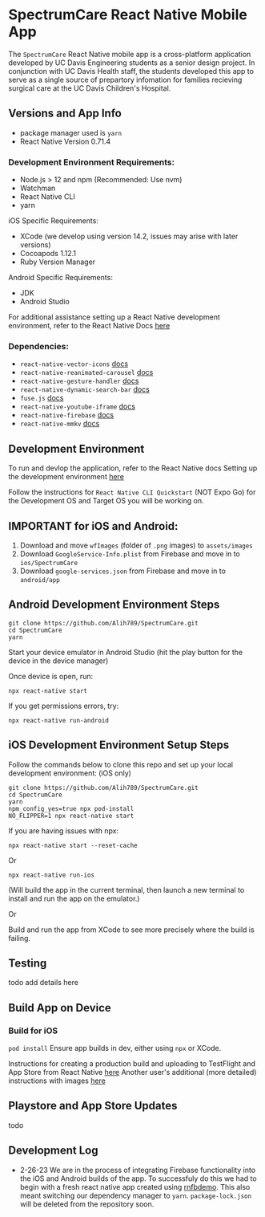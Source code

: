 
# SpectrumCare React Native Mobile App

The    `SpectrumCare` React Native mobile app is a cross-platform application developed by UC Davis Engineering students as a senior design project. In conjunction with UC Davis Health staff, the students developed this app to serve as a single source of prepartory infomation for families recieving surgical care at the UC Davis Children's Hospital.

## Versions and App Info
- package manager used is `yarn`
- React Native Version 0.71.4

### Development Environment Requirements:
- Node.js > 12 and npm (Recommended: Use nvm)
- Watchman
- React Native CLI
- yarn


iOS Specific Requirements:
- XCode (we develop using version 14.2, issues may arise with later versions)
- Cocoapods 1.12.1
- Ruby Version Manager

Android Specific Requirements:
- JDK
- Android Studio

For additional assistance setting up a React Native development environment, refer to the React Native Docs [here](https://reactnative.dev/docs/environment-setup)


### Dependencies:
- `react-native-vector-icons` [docs](https://github.com/oblador/react-native-vector-icons)
- `react-native-reanimated-carousel` [docs](https://github.com/dohooo/react-native-reanimated-carousel)
- `react-native-gesture-handler` [docs](https://docs.swmansion.com/react-native-gesture-handler/docs/)
- `react-native-dynamic-search-bar` [docs](https://github.com/WrathChaos/react-native-dynamic-search-bar)
- `fuse.js` [docs](https://fusejs.io/getting-started/installation.html)
- `react-native-youtube-iframe` [docs](https://github.com/LonelyCpp/react-native-youtube-iframe)
- `react-native-firebase` [docs](https://rnfirebase.io/)
- `react-native-mmkv` [docs](https://github.com/mrousavy/react-native-mmkv)


## Development Environment
To run and devlop the application, refer to the React Native docs Setting up the development environment [here](https://reactnative.dev/docs/environment-setup)

Follow the instructions for `React Native CLI Quickstart` (NOT Expo Go) for the Development OS and Target OS you will be working on.

## IMPORTANT for iOS and Android:
1. Download and move `wfImages` (folder of `.png` images) to `assets/images`
2. Download `GoogleService-Info.plist` from Firebase and move in to `ios/SpectrumCare`
3. Download `google-services.json` from Firebase and move in to `android/app`

## Android Development Environment Steps
```
git clone https://github.com/Alih789/SpectrumCare.git
cd SpectrumCare
yarn
```

Start your device emulator in Android Studio (hit the play button for the device in the device manager)

Once device is open, run:
```
npx react-native start
```

If you get permissions errors, try:
```
npx react-native run-android
```


## iOS Development Environment Setup Steps

Follow the commands below to clone this repo and set up your local development environment: (iOS only)

```
git clone https://github.com/Alih789/SpectrumCare.git
cd SpectrumCare
yarn
npm_config_yes=true npx pod-install
NO_FLIPPER=1 npx react-native start
```

If you are having issues with npx:
```
npx react-native start --reset-cache
```

Or

```
npx react-native run-ios
```
(Will build the app in the current terminal, then launch a new terminal to install and run the app on the emulator.)

Or

Build and run the app from XCode to see more precisely where the build is failing.


## Testing
todo add details here

## Build App on Device
### Build for iOS
`pod install`
Ensure app builds in dev, either using `npx` or XCode.

Instructions for creating a production build and uploading to TestFlight and App Store from React Native [here](https://reactnative.dev/docs/publishing-to-app-store)
Another user's additional (more detailed) instructions with images [here](https://readybytes.in/blog/how-to-deploy-a-react-native-ios-app-on-the-app-store)

## Playstore and App Store Updates
todo

## Development Log
- 2-26-23 We are in the process of integrating Firebase functionality into the iOS and Android builds of the app. To successfuly do this we had to begin with a fresh react native app created using [rnfbdemo](https://github.com/mikehardy/rnfbdemo). This also meant switching our dependency manager to `yarn`. `package-lock.json` will be deleted from the repository soon.
